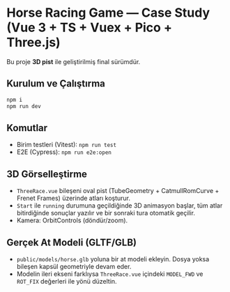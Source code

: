 
# Horse Racing Game — Case Study (Vue 3 + TS + Vuex + Pico + Three.js)

Bu proje **3D pist** ile geliştirilmiş final sürümdür.

## Kurulum ve Çalıştırma
```bash
npm i
npm run dev
```

## Komutlar
- Birim testleri (Vitest): `npm run test`
- E2E (Cypress): `npm run e2e:open`

## 3D Görselleştirme
- `ThreeRace.vue` bileşeni oval pist (TubeGeometry + CatmullRomCurve + Frenet Frames) üzerinde atları koşturur.
- `Start` ile `running` durumuna geçildiğinde 3D animasyon başlar, tüm atlar bitirdiğinde sonuçlar yazılır ve bir sonraki tura otomatik geçilir.
- Kamera: OrbitControls (döndür/zoom).

## Gerçek At Modeli (GLTF/GLB)
- `public/models/horse.glb` yoluna bir at modeli ekleyin. Dosya yoksa bileşen kapsül geometriyle devam eder.
- Modelin ileri ekseni farklıysa `ThreeRace.vue` içindeki `MODEL_FWD` ve `ROT_FIX` değerleri ile yönü düzeltin.
